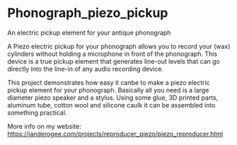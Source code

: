 # Phonograph_piezo_pickup
An electric pickup element for your antique phonograph

A Piezo electric pickup for your phonograph allows you to record your (wax) cylinders without holding a microphone in front of the phonograph.
This device is a true pickup element that generates line-out levels that can go directly into the line-in of any audio recording device.

This project demonstrates how easy it canbe to make a piezo electric pickup element for your phonograph.
Basically all you need is a large diameter piezo speaker and a stylus.
Using some glue, 3D printed parts, aluminum tube, cotton wool and silicone caulk it can be assembled into something practical.

More info on my website: https://janderogee.com/projects/reproducer_piezo/piezo_reproducer.html
